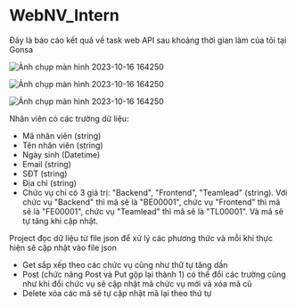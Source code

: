 # WebNV_Intern
Đây là báo cáo kết quả về task web API sau khoảng thời gian làm của tôi tại Gonsa


![Ảnh chụp màn hình 2023-10-16 164250](https://github.com/hongan1522/WebNV_Intern/assets/95673805/85f102b7-dfea-4438-960e-10511b021e2c)

![Ảnh chụp màn hình 2023-10-16 164250](https://github.com/hongan1522/WebNV_Intern/assets/95673805/c386b4e7-8803-4ec2-9112-eb403c2f9bdd)

![Ảnh chụp màn hình 2023-10-16 164250](https://github.com/hongan1522/WebNV_Intern/assets/95673805/901ab2e4-b271-413b-8f7d-bfc0c9e3befb)

Nhân viên có các trường dữ liệu:
- Mã nhân viên (string)
- Tên nhân viên (string)
- Ngày sinh (Datetime)
- Email (string)
- SĐT (string)
- Địa chỉ (string)
- Chức vụ chỉ có 3 giá trị: "Backend", "Frontend", "Teamlead" (string). Với chức vụ "Backend" thì mã sẽ là "BE00001", chức vụ "Frontend" thì mã sẽ là "FE00001", chức vụ "Teamlead" thì mã sẽ là "TL00001". Và mã sẽ tự tăng khi cập nhật.  

Project đọc dữ liệu từ file json để xử lý các phương thức và mỗi khi thực hiện sẽ cập nhật vào file json
- Get sắp xếp theo các chức vụ cũng như thữ tự tăng dần
- Post (chức năng Post và Put gộp lại thành 1) có thể đổi các trường cũng như khi đổi chức vụ sẽ cập nhật mã chức vụ mới và xóa mã cũ
- Delete xóa các mã sẽ tự cập nhật mã lại theo thứ tự 



